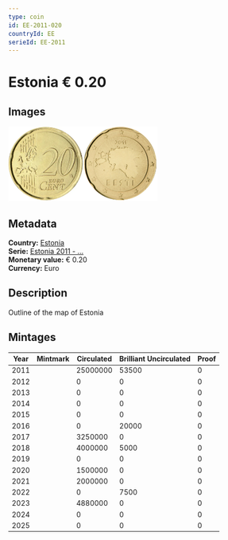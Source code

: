 ```yaml
---
type: coin
id: EE-2011-020
countryId: EE
serieId: EE-2011
---
```


# Estonia € 0.20

## Images

<img src="../../../Images/common-2007-020.webp" height="150" alt="Front image"><img src="Images/estonia-2011-020.webp" height="150" alt="Back image">

## Metadata

**Country:** [Estonia](../index.md)\
**Serie:** [Estonia 2011 - ...](index.md)\
**Monetary value:** € 0.20\
**Currency:** Euro

## Description

Outline of the map of Estonia

## Mintages

| Year | Mintmark | Circulated | Brilliant Uncirculated | Proof |
| ---- | -------- | ---------- | ---------------------- | ----- |
| 2011 |          | 25000000   | 53500                  | 0     |
| 2012 |          | 0          | 0                      | 0     |
| 2013 |          | 0          | 0                      | 0     |
| 2014 |          | 0          | 0                      | 0     |
| 2015 |          | 0          | 0                      | 0     |
| 2016 |          | 0          | 20000                  | 0     |
| 2017 |          | 3250000    | 0                      | 0     |
| 2018 |          | 4000000    | 5000                   | 0     |
| 2019 |          | 0          | 0                      | 0     |
| 2020 |          | 1500000    | 0                      | 0     |
| 2021 |          | 2000000    | 0                      | 0     |
| 2022 |          | 0          | 7500                   | 0     |
| 2023 |          | 4880000    | 0                      | 0     |
| 2024 |          | 0          | 0                      | 0     |
| 2025 |          | 0          | 0                      | 0     |
